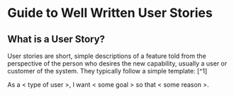 # Guide to Well Written User Stories

## What is a User Story?

User stories are short, simple descriptions of a feature told from the perspective of the person who desires the new capability, usually a user or customer of the system. They typically follow a simple template: [^1]

As a < type of user >, I want < some goal > so that < some reason >.











[^1`]: test footnote
[[1]](https://www.mountaingoatsoftware.com/agile/user-stories)

